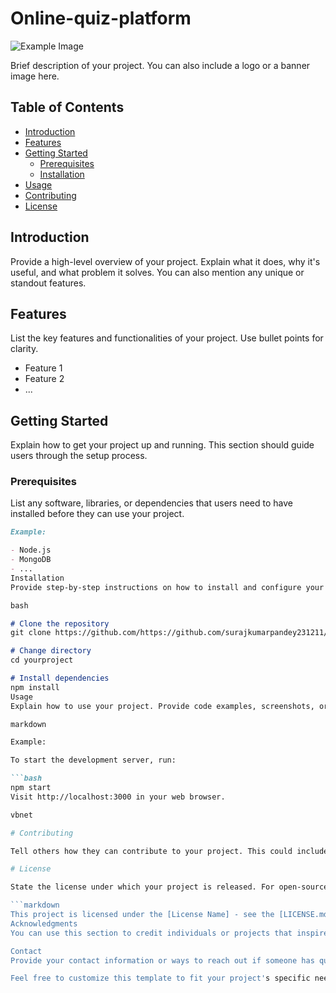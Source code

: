 # Online-quiz-platform

![Example Image](/quizsce.png)

Brief description of your project. You can also include a logo or a banner image here.

## Table of Contents

- [Introduction](#introduction)
- [Features](#features)
- [Getting Started](#getting-started)
  - [Prerequisites](#prerequisites)
  - [Installation](#installation)
- [Usage](#usage)
- [Contributing](#contributing)
- [License](#license)

## Introduction

Provide a high-level overview of your project. Explain what it does, why it's useful, and what problem it solves. You can also mention any unique or standout features.

## Features

List the key features and functionalities of your project. Use bullet points for clarity.

- Feature 1
- Feature 2
- ...

## Getting Started

Explain how to get your project up and running. This section should guide users through the setup process.

### Prerequisites

List any software, libraries, or dependencies that users need to have installed before they can use your project.

```markdown
Example:

- Node.js
- MongoDB
- ...
Installation
Provide step-by-step instructions on how to install and configure your project.

bash

# Clone the repository
git clone https://github.com/https://github.com/surajkumarpandey231211/Online-quiz-platform/yourproject.git

# Change directory
cd yourproject

# Install dependencies
npm install
Usage
Explain how to use your project. Provide code examples, screenshots, or gifs if they can help demonstrate its functionality.

markdown

Example:

To start the development server, run:

```bash
npm start
Visit http://localhost:3000 in your web browser.

vbnet

# Contributing

Tell others how they can contribute to your project. This could include guidelines for reporting issues, proposing new features, or submitting pull requests.

# License

State the license under which your project is released. For open-source projects, it's common to use licenses like MIT, Apache, or GPL.

```markdown
This project is licensed under the [License Name] - see the [LICENSE.md](LICENSE.md) file for details.
Acknowledgments
You can use this section to credit individuals or projects that inspired or helped your project.

Contact
Provide your contact information or ways to reach out if someone has questions or feedback about your project.

Feel free to customize this template to fit your project's specific needs. A well-documented README can help other developers understand, use, and contribute to your project more effectively.

